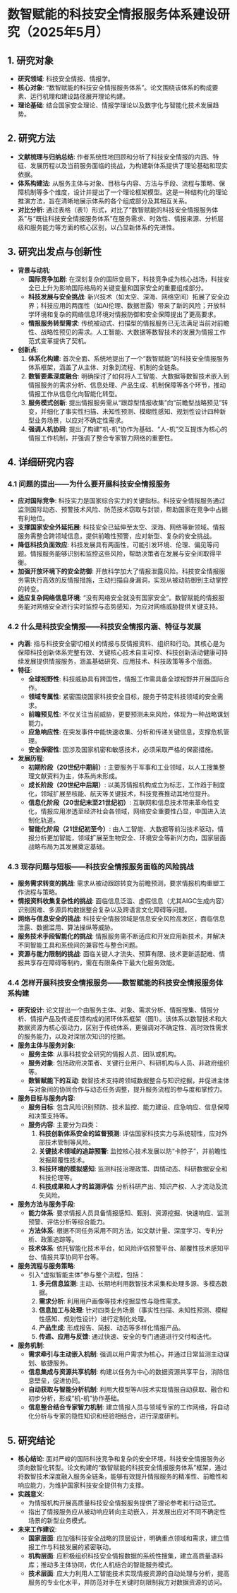  # 数智赋能的科技安全情报服务体系建设研究（2025年5月）

## 1. 研究对象
- **研究领域**: 科技安全情报、情报学。
- **核心对象**: “数智赋能的科技安全情报服务体系”。论文围绕该体系的构成要素、运行机理和建设路径展开理论构建。
- **理论基础**: 结合国家安全理论、情报学理论以及数字化与智能化技术发展趋势。

## 2. 研究方法
- **文献梳理与归纳总结**: 作者系统性地回顾和分析了科技安全情报的内涵、特征、发展历程以及当前服务面临的挑战，为构建新体系提供了理论基础和现实依据。
- **体系构建法**: 从服务主体与对象、目标与内容、方法与手段、流程与策略、保障机制等多个维度，设计并提出了一个理论框架模型。这是一种结构化的理论推演方法，旨在清晰地展示体系的各个组成部分及其相互关系。
- **对比分析**: 通过表格（表1）形式，对比了“数智赋能的科技安全情报服务体系”与“既往科技安全情报服务体系”在服务需求、时效性、情报来源、分析层级和服务能力等方面的核心区别，以凸显新体系的先进性。

## 3. 研究出发点与创新性
- **背景与动机**:
    - **国际竞争加剧**: 在深刻复杂的国际变局下，科技竞争成为核心战场，科技安全已上升为影响国际格局的关键变量和国家安全的重要组成部分。
    - **科技发展与安全挑战**: 新兴技术（如太空、深海、网络空间）拓展了安全边界；科技应用的两面性（如AI伦理、数据泄露）带来了新的风险；开放科学环境和复杂的网络信息环境对情报防御和安全保障提出了更高要求。
    - **情报服务转型需求**: 传统被动式、扫描型的情报服务已无法满足当前对前瞻性、战略性预见的需求。人工智能、大数据等数智技术的发展为情报工作范式变革提供了契机。
- **创新点**:
    1. **体系化构建**: 首次全面、系统地提出了一个“数智赋能”的科技安全情报服务体系框架，涵盖了从主体、对象到流程、机制的全链条。
    2. **数智要素深度融合**: 明确探讨了如何将人工智能、大数据等数智技术嵌入到情报服务的需求分析、信息处理、产品生成、机制保障等各个环节，推动情报工作从信息化向智能化转型。
    3. **服务模式创新**: 提出情报服务需从“跟踪型情报收集”向“前瞻型战略预见”转变，并细化了事实性扫描、未知性预测、模糊性感知、规划性设计四种新型业务场景，以应对不确定性需求。
    4. **强调人机协同**: 提出了构建“机-机”协作为基础、“人-机”交互提炼为核心的情报工作机制，并强调了整合专家智力网络的重要性。

## 4. 详细研究内容
### 4.1 问题的提出——为什么要开展科技安全情报服务
- **应对国际竞争**: 科技实力是国家综合实力的关键指标。科技安全情报服务通过监测国际动态、预警技术风险、防范技术窃取与封锁，帮助国家在竞争中占据有利地位。
- **支撑国家安全外延拓展**: 科技安全已延伸至太空、深海、网络等新领域。情报服务需整合跨领域信息，提供前瞻性预警，应对新型、复杂的安全挑战。
- **降低科技负面效应**: 科技发展具有两面性，可能引发环境、伦理、偏见等问题。情报服务能够识别和监控这些风险，帮助决策者在发展与安全间取得平衡。
- **加强开放环境下的安全防御**: 开放科学加大了情报泄露风险。科技安全情报服务需执行高效的反情报措施，主动扫描自身漏洞，实现从被动防御到主动掌控的转变。
- **适应复杂网络信息环境**: “没有网络安全就没有国家安全”。数智赋能的情报服务能对网络安全进行实时监控与态势感知，为应对网络威胁提供关键支持。

### 4.2 什么是科技安全情报——科技安全情报内涵、特征与发展
- **内涵**: 指与科技安全密切相关的情报与反情报资料、组织和行动。其核心是为保障科技创新体系完整有效、关键核心技术自主可控、科技创新活动健康可持续发展提供情报服务，涵盖基础研究、应用技术、科技政策等多个层面。
- **特征**:
    - **全球视野性**: 科技威胁具有跨国性，情报工作需具备全球视野并开展国际合作。
    - **领域专属性**: 紧密围绕国家科技安全目标，服务于特定科技领域的安全需求。
    - **前瞻预见性**: 不仅关注当前威胁，更要预测未来风险，体现为一种战略谋划能力。
    - **应急响应性**: 在突发事件中能快速收集、分析和传递关键信息，支撑危机管理。
    - **安全保密性**: 因涉及国家机密和敏感技术，必须采取严格的保密措施。
- **发展历程**:
    - **初期阶段（20世纪中期前）**: 主要服务于军事和工业领域，以人工搜集整理文献资料为主，体系尚未形成。
    - **成长阶段（20世纪中后期）**: 以美苏情报机构成立为标志，工作趋于制度化，领域扩展至核能、航天等关键技术，科技竞赛推动其地位提升。
    - **信息化阶段（20世纪末至21世纪初）**: 互联网和信息技术带来革命性变化，情报应用渗透至经济社会各领域，网络安全重要性凸显，中国进入法制化轨道。
    - **智能化阶段（21世纪初至今）**: 由人工智能、大数据等前沿技术驱动，情报分析更加智能，领域扩展至生物安全、环境安全等新兴方向，国家层面战略布局为其发展奠定基础。

### 4.3 现存问题与短板——科技安全情报服务面临的风险挑战
- **服务需求转变的挑战**: 需求从被动跟踪转变为前瞻预测，要求情报机构重塑工作流程与策略。
- **情报资料收集复杂性的挑战**: 面临信息泛滥、虚假信息（尤其AIGC生成内容）识别困难、多源异构数据整合复杂以及跨语言文化障碍等问题。
- **网络与信息安全的挑战**: 科技安全情报领域是信息安全风险高发区，面临信息泄露、数据滥用、算法操纵等威胁。
- **服务技术手段智能化的挑战**: 情报服务需不断适应和开发应用新技术，并解决不同智能工具和系统间的兼容性与整合问题。
- **资源与能力限制的挑战**: 面临关键人才流失、预算有限、技术更新适配难、情报共享存在障碍等制约，需在有限条件下最大化服务效能。

### 4.4 怎样开展科技安全情报服务——数智赋能的科技安全情报服务体系构建
- **研究设计**: 论文提出一个由服务主体、对象、需求分析、情报搜集、情报分析、情报产品及传递反馈构成的闭环体系框架（图1）。该体系以数智技术和大数据资源为核心驱动力，区别于传统体系，更强调对不确定性、高时效性需求的服务能力，以及对深层次知识的挖掘。
- **服务主体与服务对象**:
    - **服务主体**: 从事科技安全研究的情报人员、团队或机构。
    - **服务对象**: 包括政府决策者、关键行业用户、科研机构与人员、非政府组织等。
    - **数智赋能下的互动**: 数智技术支持跨领域数据整合与知识挖掘，并促进主体与对象间的协同合作与动态任务调整，提升服务流程的参与度和掌控力。
- **服务目标与服务内容**:
    - **服务目标**: 包含风险识别预防、技术监控、能力建设、应急响应、信息保障和决策支持等。
    - **服务内容**: 主要分为四类：
        1.  **科技创新体系安全的监督预测**: 评估国家科技实力与系统韧性，应对外部技术管制等风险。
        2.  **关键技术领域的追踪预警**: 监控核心技术发展以防“卡脖子”，并前瞻性发掘颠覆性技术。
        3.  **科技环境的模拟感知**: 监测科技治理政策、舆情动态、科研数据安全和科技伦理等。
        4.  **科技成果和人才的监测评估**: 分析科研产出、知识产权、人才流动及流失风险。
- **服务方法与服务手段**:
    - **能力体系**: 要求情报人员具备情报感知、甄别、资源挖掘、快速响应、监测预警、评估分析等综合能力。
    - **方法体系**: 根据不同任务采用不同方法，如文献计量、深度学习、专利分析、政策追踪等。
    - **技术体系**: 依托智能化技术平台，如风险评估预警平台、颠覆性技术感知平台、情报共享协同平台等。
- **服务流程与服务策略**:
    - 引入“虚拟智能主体”参与整个流程，包括：
        1.  **多元信息监测**: 主动、长期地利用数智技术采集和处理多源、多模态数据。
        2.  **需求分析**: 利用用户画像等技术挖掘显性与隐性需求。
        3.  **信息加工与处理**: 针对四类业务场景（事实性扫描、未知性预测、模糊性感知、规划性设计）进行定制化处理。
        4.  **产品生成**: 形成报告、简报、动态等多样化情报产品。
        5.  **传递、应用与反馈**: 通过快速、安全的专门通道进行交付和迭代。
- **服务机制**:
    - **需求牵引与主动嵌入机制**: 强调以用户需求为核心，并通过日常监测主动谋划、敏捷服务。
    - **信息集成与资源共享机制**: 构建以任务为中心的数据资源共享平台，消除信息壁垒，促进协同。
    - **自动获取与智能分析机制**: 利用大模型等AI技术实现情报自动获取、融合和初步分析，形成“机-机”协作基础。
    - **信息整合结合专家智力机制**: 建立情报人员与领域专家的工作网络，将自动化分析与专家的隐性知识和经验相结合，进行深度研判。

## 5. 研究结论
- **核心结论**: 面对严峻的国际科技竞争和复杂的安全环境，科技安全情报服务必须向数智化转型。论文构建的“数智赋能的科技安全情报服务体系”框架，通过将数智技术深度融入服务全链条，能够有效提升情报服务的精准性、前瞻性和响应能力，为维护国家科技安全提供有力支撑。
- **实践意义**:
    - 为情报机构开展高质量科技安全情报服务提供了理论参考和行动范式。
    - 指出了情报服务应从被动响应转向主动嵌入，并发展出应对不同不确定性场景的新型业务模式。
- **未来工作建议**:
    - **国家层面**: 应加强科技安全战略的顶层设计，明确重点领域和需求，建立情报工作与科技发展的紧密联动。
    - **机构层面**: 应积极组织科技安全情报数据的系统性搜集，建立高质量语料库；推动多主体协同，优化人机结合的智能服务模式。
    - **技术层面**: 应大力利用人工智能技术实现情报资源的自动处理与分析，提高服务的专业化水平，并防范对手在关键时刻限制我方对数据资源的访问。